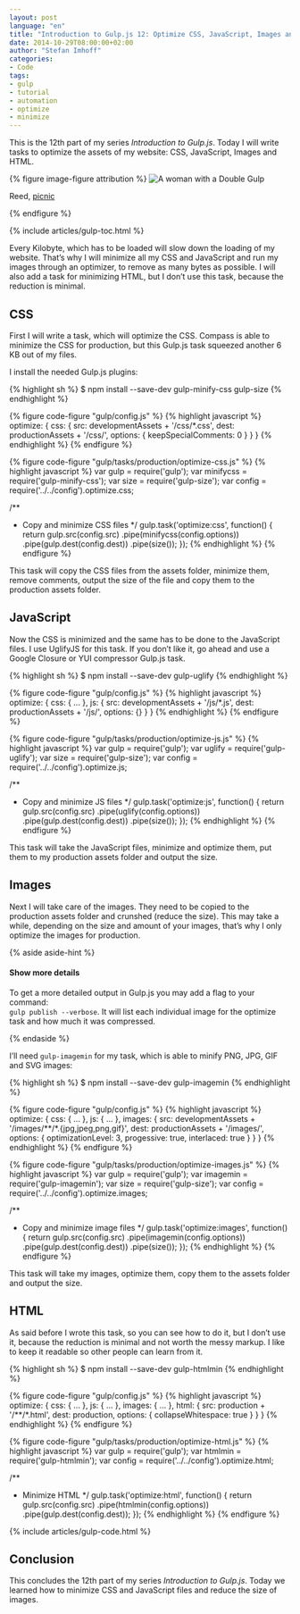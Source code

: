 ```yaml
---
layout: post
language: "en"
title: "Introduction to Gulp.js 12: Optimize CSS, JavaScript, Images and HTML"
date: 2014-10-29T08:00:00+02:00
author: "Stefan Imhoff"
categories:
- Code
tags:
- gulp
- tutorial
- automation
- optimize
- minimize
---
```


This is the 12th part of my series *Introduction to Gulp.js*. Today I will write tasks to optimize the assets of my website: CSS, JavaScript, Images and HTML.

{% figure image-figure attribution %}
<img src="/assets/images/artikel/gulp-tutorial-12.jpg" alt="A woman with a Double Gulp">
<p class="attribution-text"><i class="icon-cc"></i> Reed, <a href="https://www.flickr.com/photos/ishatter/3614672744">picnic</a></p>
{% endfigure %}

{% include articles/gulp-toc.html %}

Every Kilobyte, which has to be loaded will slow down the loading of my website. That’s why I will minimize all my CSS and JavaScript and run my images through an optimizer, to remove as many bytes as possible. I will also add a task for minimizing HTML, but I don’t use this task, because the reduction is minimal.

## CSS
First I will write a task, which will optimize the CSS. Compass is able to minimize the CSS for production, but this Gulp.js task squeezed another 6 KB out of my files.

I install the needed Gulp.js plugins:

{% highlight sh %}
$ npm install --save-dev gulp-minify-css gulp-size
{% endhighlight %}

{% figure code-figure "gulp/config.js" %}
{% highlight javascript %}
optimize: {
  css: {
    src:  developmentAssets + '/css/*.css',
    dest: productionAssets + '/css/',
    options: {
      keepSpecialComments: 0
    }
  }
}
{% endhighlight %}
{% endfigure %}

{% figure code-figure "gulp/tasks/production/optimize-css.js" %}
{% highlight javascript %}
var gulp      = require('gulp');
var minifycss = require('gulp-minify-css');
var size      = require('gulp-size');
var config    = require('../../config').optimize.css;

/**
 * Copy and minimize CSS files
 */
gulp.task('optimize:css', function() {
  return gulp.src(config.src)
    .pipe(minifycss(config.options))
    .pipe(gulp.dest(config.dest))
    .pipe(size());
});
{% endhighlight %}
{% endfigure %}

This task will copy the CSS files from the assets folder, minimize them, remove comments, output the size of the file and copy them to the production assets folder.

## JavaScript
Now the CSS is minimized and the same has to be done to the JavaScript files. I use UglifyJS for this task. If you don’t like it, go ahead and use a Google Closure or YUI compressor Gulp.js task.

{% highlight sh %}
$ npm install --save-dev gulp-uglify
{% endhighlight %}

{% figure code-figure "gulp/config.js" %}
{% highlight javascript %}
optimize: {
  css: {
    ...
  },
  js: {
    src:  developmentAssets + '/js/*.js',
    dest: productionAssets + '/js/',
    options: {}
  }
}
{% endhighlight %}
{% endfigure %}

{% figure code-figure "gulp/tasks/production/optimize-js.js" %}
{% highlight javascript %}
var gulp   = require('gulp');
var uglify = require('gulp-uglify');
var size   = require('gulp-size');
var config = require('../../config').optimize.js;

/**
 * Copy and minimize JS files
 */
gulp.task('optimize:js', function() {
  return gulp.src(config.src)
    .pipe(uglify(config.options))
    .pipe(gulp.dest(config.dest))
    .pipe(size());
});
{% endhighlight %}
{% endfigure %}

This task will take the JavaScript files, minimize and optimize them, put them to my production assets folder and output the size.

## Images
Next I will take care of the images. They need to be copied to the production assets folder and crunshed (reduce the size). This may take a while, depending on the size and amount of your images, that’s why I only optimize the images for production.

{% aside aside-hint %}
<h4>Show more details</h4>
<p>To get a more detailed output in Gulp.js you may add a flag to your command:<br> <code>gulp publish --verbose</code>. It will list each individual image for the optimize task and how much it was compressed.</p>
{% endaside %}

I’ll need `gulp-imagemin` for my task, which is able to minify PNG, JPG, GIF and SVG images:

{% highlight sh %}
$ npm install --save-dev gulp-imagemin
{% endhighlight %}

{% figure code-figure "gulp/config.js" %}
{% highlight javascript %}
optimize: {
  css: {
    ...
  },
  js: {
    ...
  },
  images: {
    src:  developmentAssets + '/images/**/*.{jpg,jpeg,png,gif}',
    dest: productionAssets + '/images/',
    options: {
      optimizationLevel: 3,
      progessive: true,
      interlaced: true
    }
  }
}
{% endhighlight %}
{% endfigure %}

{% figure code-figure "gulp/tasks/production/optimize-images.js" %}
{% highlight javascript %}
var gulp     = require('gulp');
var imagemin = require('gulp-imagemin');
var size     = require('gulp-size');
var config   = require('../../config').optimize.images;

/**
 * Copy and minimize image files
 */
gulp.task('optimize:images', function() {
  return gulp.src(config.src)
    .pipe(imagemin(config.options))
    .pipe(gulp.dest(config.dest))
    .pipe(size());
});
{% endhighlight %}
{% endfigure %}

This task will take my images, optimize them, copy them to the assets folder and output the size.

## HTML
As said before I wrote this task, so you can see how to do it, but I don’t use it, because the reduction is minimal and not worth the messy markup. I like to keep it readable so other people can learn from it.

{% highlight sh %}
$ npm install --save-dev gulp-htmlmin
{% endhighlight %}

{% figure code-figure "gulp/config.js" %}
{% highlight javascript %}
optimize: {
  css: {
    ...
  },
  js: {
    ...
  },
  images: {
    ...
  },
  html: {
    src: production + '/**/*.html',
    dest: production,
    options: {
      collapseWhitespace: true
    }
  }
}
{% endhighlight %}
{% endfigure %}

{% figure code-figure "gulp/tasks/production/optimize-html.js" %}
{% highlight javascript %}
var gulp    = require('gulp');
var htmlmin = require('gulp-htmlmin');
var config  = require('../../config').optimize.html;

/**
 * Minimize HTML
 */
gulp.task('optimize:html', function() {
  return gulp.src(config.src)
    .pipe(htmlmin(config.options))
    .pipe(gulp.dest(config.dest));
});
{% endhighlight %}
{% endfigure %}

{% include articles/gulp-code.html %}

## Conclusion
This concludes the 12th part of my series *Introduction to Gulp.js*. Today we learned how to minimize CSS and JavaScript files and reduce the size of images.
